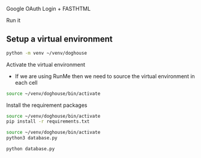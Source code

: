 Google OAuth Login + FASTHTML

Run it 

## Setup a virtual environment

```bash {"id":"01J6B0885W4MV3E8JP04B4QSHN"}
python -m venv ~/venv/doghouse
```

Activate the virtual environment

* If we are using RunMe then we need to source the virtual environment in each cell

```bash {"id":"01J6B094XBPM1B0CQB6D5WW0ZF"}
source ~/venv/doghouse/bin/activate
```

Install the requirement packages 

```bash {"id":"01J6B0PHG4E5V23VPVQEWGPBMB"}
source ~/venv/doghouse/bin/activate
pip install -r requirements.txt
```

```bash {"id":"01J6B09N8FA7PYANH7GQ804WRY"}
source ~/venv/doghouse/bin/activate
python3 database.py
```

```bash {"id":"01J6AZYVGG5VCWZ2SX71MG8SHW"}
python database.py
```